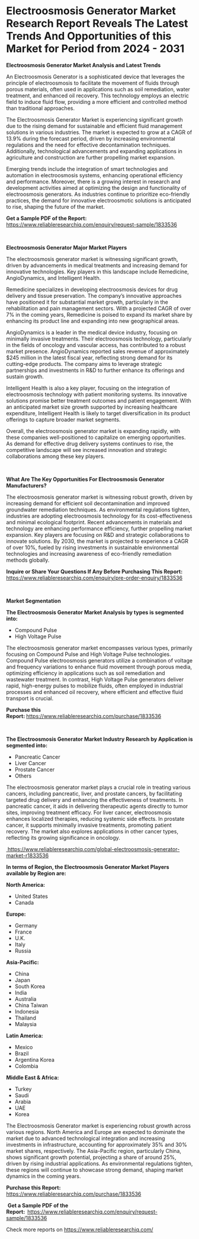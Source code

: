 <p><h1>Electroosmosis Generator Market Research Report Reveals The Latest Trends And Opportunities of this Market for Period from 2024 - 2031</h1></p><p><strong>Electroosmosis Generator Market Analysis and Latest Trends</strong></p>
<p><p>An Electroosmosis Generator is a sophisticated device that leverages the principle of electroosmosis to facilitate the movement of fluids through porous materials, often used in applications such as soil remediation, water treatment, and enhanced oil recovery. This technology employs an electric field to induce fluid flow, providing a more efficient and controlled method than traditional approaches.</p><p>The Electroosmosis Generator Market is experiencing significant growth due to the rising demand for sustainable and efficient fluid management solutions in various industries. The market is expected to grow at a CAGR of 13.9% during the forecast period, driven by increasing environmental regulations and the need for effective decontamination techniques. Additionally, technological advancements and expanding applications in agriculture and construction are further propelling market expansion. </p><p>Emerging trends include the integration of smart technologies and automation in electroosmosis systems, enhancing operational efficiency and performance. Moreover, there is a growing interest in research and development activities aimed at optimizing the design and functionality of electroosmosis generators. As industries continue to prioritize eco-friendly practices, the demand for innovative electroosmotic solutions is anticipated to rise, shaping the future of the market.</p></p>
<p><strong>Get a Sample PDF of the Report:&nbsp;</strong> <a href="https://www.reliableresearchiq.com/enquiry/request-sample/1833536?utm_campaign=1087&utm_medium=2&utm_source=Github&utm_content=ia&utm_term=01012025&utm_id=electroosmosis-generator">https://www.reliableresearchiq.com/enquiry/request-sample/1833536</a></p>
<p>&nbsp;</p>
<p><strong>Electroosmosis Generator Major Market Players</strong></p>
<p><p>The electroosmosis generator market is witnessing significant growth, driven by advancements in medical treatments and increasing demand for innovative technologies. Key players in this landscape include Remedicine, AngioDynamics, and Intelligent Health.</p><p>Remedicine specializes in developing electroosmosis devices for drug delivery and tissue preservation. The company’s innovative approaches have positioned it for substantial market growth, particularly in the rehabilitation and pain management sectors. With a projected CAGR of over 7% in the coming years, Remedicine is poised to expand its market share by enhancing its product line and expanding into new geographical areas.</p><p>AngioDynamics is a leader in the medical device industry, focusing on minimally invasive treatments. Their electroosmosis technology, particularly in the fields of oncology and vascular access, has contributed to a robust market presence. AngioDynamics reported sales revenue of approximately $245 million in the latest fiscal year, reflecting strong demand for its cutting-edge products. The company aims to leverage strategic partnerships and investments in R&D to further enhance its offerings and sustain growth.</p><p>Intelligent Health is also a key player, focusing on the integration of electroosmosis technology with patient monitoring systems. Its innovative solutions promise better treatment outcomes and patient engagement. With an anticipated market size growth supported by increasing healthcare expenditure, Intelligent Health is likely to target diversification in its product offerings to capture broader market segments.</p><p>Overall, the electroosmosis generator market is expanding rapidly, with these companies well-positioned to capitalize on emerging opportunities. As demand for effective drug delivery systems continues to rise, the competitive landscape will see increased innovation and strategic collaborations among these key players.</p></p>
<p>&nbsp;</p>
<p><strong>What Are The Key Opportunities For Electroosmosis Generator Manufacturers?</strong></p>
<p><p>The electroosmosis generator market is witnessing robust growth, driven by increasing demand for efficient soil decontamination and improved groundwater remediation techniques. As environmental regulations tighten, industries are adopting electroosmosis technology for its cost-effectiveness and minimal ecological footprint. Recent advancements in materials and technology are enhancing performance efficiency, further propelling market expansion. Key players are focusing on R&D and strategic collaborations to innovate solutions. By 2030, the market is projected to experience a CAGR of over 10%, fueled by rising investments in sustainable environmental technologies and increasing awareness of eco-friendly remediation methods globally.</p></p>
<p><strong>Inquire or Share Your Questions If Any Before Purchasing This Report:</strong> <a href="https://www.reliableresearchiq.com/enquiry/pre-order-enquiry/1833536?utm_campaign=1087&utm_medium=2&utm_source=Github&utm_content=ia&utm_term=01012025&utm_id=electroosmosis-generator">https://www.reliableresearchiq.com/enquiry/pre-order-enquiry/1833536</a></p>
<p>&nbsp;</p>
<p><strong>Market Segmentation</strong></p>
<p><strong>The Electroosmosis Generator Market Analysis by types is segmented into:</strong></p>
<p><ul><li>Compound Pulse</li><li>High Voltage Pulse</li></ul></p>
<p><p>The electroosmosis generator market encompasses various types, primarily focusing on Compound Pulse and High Voltage Pulse technologies. Compound Pulse electroosmosis generators utilize a combination of voltage and frequency variations to enhance fluid movement through porous media, optimizing efficiency in applications such as soil remediation and wastewater treatment. In contrast, High Voltage Pulse generators deliver rapid, high-energy pulses to mobilize fluids, often employed in industrial processes and enhanced oil recovery, where efficient and effective fluid transport is crucial.</p></p>
<p><strong>Purchase this Report:&nbsp;</strong><a href="https://www.reliableresearchiq.com/purchase/1833536?utm_campaign=1087&utm_medium=2&utm_source=Github&utm_content=ia&utm_term=01012025&utm_id=electroosmosis-generator">https://www.reliableresearchiq.com/purchase/1833536</a></p>
<p>&nbsp;</p>
<p><strong>The Electroosmosis Generator Market Industry Research by Application is segmented into:</strong></p>
<p><ul><li>Pancreatic Cancer</li><li>Liver Cancer</li><li>Prostate Cancer</li><li>Others</li></ul></p>
<p><p>The electroosmosis generator market plays a crucial role in treating various cancers, including pancreatic, liver, and prostate cancers, by facilitating targeted drug delivery and enhancing the effectiveness of treatments. In pancreatic cancer, it aids in delivering therapeutic agents directly to tumor sites, improving treatment efficacy. For liver cancer, electroosmosis enhances localized therapies, reducing systemic side effects. In prostate cancer, it supports minimally invasive treatments, promoting patient recovery. The market also explores applications in other cancer types, reflecting its growing significance in oncology.</p></p>
<p><a href="https://www.reliableresearchiq.com/global-electroosmosis-generator-market-r1833536?utm_campaign=1087&utm_medium=2&utm_source=Github&utm_content=ia&utm_term=01012025&utm_id=electroosmosis-generator">&nbsp;https://www.reliableresearchiq.com/global-electroosmosis-generator-market-r1833536</a></p>
<p><strong>In terms of Region, the Electroosmosis Generator Market Players available by Region are:</strong></p>
<p>
    <p> <strong> North America: </strong>
        <ul>
            <li>United States</li>
            <li>Canada</li>
        </ul>
        </p> 
    <p> <strong> Europe: </strong>
        <ul>
            <li>Germany</li>
            <li>France</li>
            <li>U.K.</li>
            <li>Italy</li>
            <li>Russia</li>
        </ul>
        </p> 
    <p> <strong> Asia-Pacific: </strong>
        <ul>
            <li>China</li>
            <li>Japan</li>
            <li>South Korea</li>
            <li>India</li>
            <li>Australia</li>
            <li>China Taiwan</li>
            <li>Indonesia</li>
            <li>Thailand</li>
            <li>Malaysia</li>
        </ul>
        </p> 
    <p> <strong> Latin America: </strong>
        <ul>
            <li>Mexico</li>
            <li>Brazil</li>
            <li>Argentina Korea</li>
            <li>Colombia</li>
        </ul>
        </p> 
    <p> <strong> Middle East & Africa: </strong>
        <ul>
            <li>Turkey</li>
            <li>Saudi</li>
            <li>Arabia</li>
            <li>UAE</li>
            <li>Korea</li>
        </ul>
    </p>
    </p>
<p><p>The Electroosmosis Generator market is experiencing robust growth across various regions. North America and Europe are expected to dominate the market due to advanced technological integration and increasing investments in infrastructure, accounting for approximately 35% and 30% market shares, respectively. The Asia-Pacific region, particularly China, shows significant growth potential, projecting a share of around 25%, driven by rising industrial applications. As environmental regulations tighten, these regions will continue to showcase strong demand, shaping market dynamics in the coming years.</p></p>
<p><strong>Purchase this Report: </strong><a href="https://www.reliableresearchiq.com/purchase/1833536?utm_campaign=1087&utm_medium=2&utm_source=Github&utm_content=ia&utm_term=01012025&utm_id=electroosmosis-generator">https://www.reliableresearchiq.com/purchase/1833536</a></p>
<p>&nbsp;<strong>Get a Sample PDF of the Report:&nbsp;&nbsp;</strong><a href="https://www.reliableresearchiq.com/enquiry/request-sample/1833536?utm_campaign=1087&utm_medium=2&utm_source=Github&utm_content=ia&utm_term=01012025&utm_id=electroosmosis-generator">https://www.reliableresearchiq.com/enquiry/request-sample/1833536</a></p>
<p><strong></strong></p>
<p>Check more reports on <a href="https://www.reliableresearchiq.com/?utm_campaign=1087&utm_medium=2&utm_source=Github&utm_content=ia&utm_term=01012025&utm_id=electroosmosis-generator">https://www.reliableresearchiq.com/</a></p>